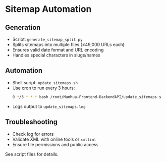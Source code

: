 # Sitemap Automation

## Generation
- Script: `generate_sitemap_split.py`
- Splits sitemaps into multiple files (≤49,000 URLs each)
- Ensures valid date format and URL encoding
- Handles special characters in slugs/names

## Automation
- Shell script: `update_sitemaps.sh`
- Use cron to run every 3 hours:
  ```bash
  0 */3 * * * bash /root/Manhua-Frontend-BackendAPI/update_sitemaps.sh
  ```
- Logs output to `update_sitemaps.log`

## Troubleshooting
- Check log for errors
- Validate XML with online tools or `xmllint`
- Ensure file permissions and public access

See script files for details.
